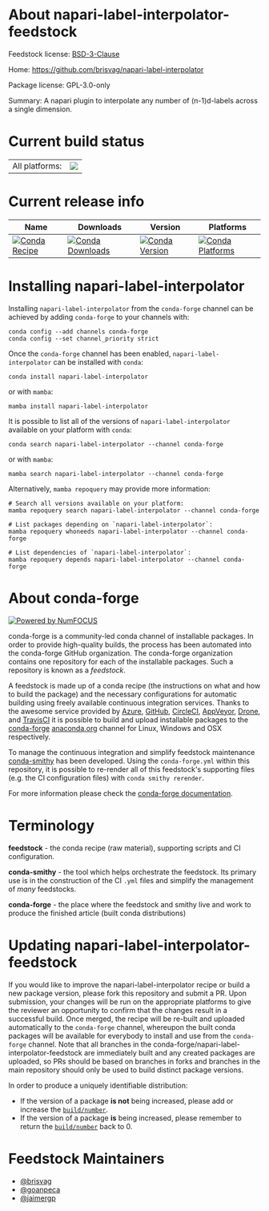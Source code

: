 About napari-label-interpolator-feedstock
=========================================

Feedstock license: [BSD-3-Clause](https://github.com/conda-forge/napari-label-interpolator-feedstock/blob/main/LICENSE.txt)

Home: https://github.com/brisvag/napari-label-interpolator

Package license: GPL-3.0-only

Summary: A napari plugin to interpolate any number of (n-1)d-labels across a single dimension.

Current build status
====================


<table><tr><td>All platforms:</td>
    <td>
      <a href="https://dev.azure.com/conda-forge/feedstock-builds/_build/latest?definitionId=18980&branchName=main">
        <img src="https://dev.azure.com/conda-forge/feedstock-builds/_apis/build/status/napari-label-interpolator-feedstock?branchName=main">
      </a>
    </td>
  </tr>
</table>

Current release info
====================

| Name | Downloads | Version | Platforms |
| --- | --- | --- | --- |
| [![Conda Recipe](https://img.shields.io/badge/recipe-napari--label--interpolator-green.svg)](https://anaconda.org/conda-forge/napari-label-interpolator) | [![Conda Downloads](https://img.shields.io/conda/dn/conda-forge/napari-label-interpolator.svg)](https://anaconda.org/conda-forge/napari-label-interpolator) | [![Conda Version](https://img.shields.io/conda/vn/conda-forge/napari-label-interpolator.svg)](https://anaconda.org/conda-forge/napari-label-interpolator) | [![Conda Platforms](https://img.shields.io/conda/pn/conda-forge/napari-label-interpolator.svg)](https://anaconda.org/conda-forge/napari-label-interpolator) |

Installing napari-label-interpolator
====================================

Installing `napari-label-interpolator` from the `conda-forge` channel can be achieved by adding `conda-forge` to your channels with:

```
conda config --add channels conda-forge
conda config --set channel_priority strict
```

Once the `conda-forge` channel has been enabled, `napari-label-interpolator` can be installed with `conda`:

```
conda install napari-label-interpolator
```

or with `mamba`:

```
mamba install napari-label-interpolator
```

It is possible to list all of the versions of `napari-label-interpolator` available on your platform with `conda`:

```
conda search napari-label-interpolator --channel conda-forge
```

or with `mamba`:

```
mamba search napari-label-interpolator --channel conda-forge
```

Alternatively, `mamba repoquery` may provide more information:

```
# Search all versions available on your platform:
mamba repoquery search napari-label-interpolator --channel conda-forge

# List packages depending on `napari-label-interpolator`:
mamba repoquery whoneeds napari-label-interpolator --channel conda-forge

# List dependencies of `napari-label-interpolator`:
mamba repoquery depends napari-label-interpolator --channel conda-forge
```


About conda-forge
=================

[![Powered by
NumFOCUS](https://img.shields.io/badge/powered%20by-NumFOCUS-orange.svg?style=flat&colorA=E1523D&colorB=007D8A)](https://numfocus.org)

conda-forge is a community-led conda channel of installable packages.
In order to provide high-quality builds, the process has been automated into the
conda-forge GitHub organization. The conda-forge organization contains one repository
for each of the installable packages. Such a repository is known as a *feedstock*.

A feedstock is made up of a conda recipe (the instructions on what and how to build
the package) and the necessary configurations for automatic building using freely
available continuous integration services. Thanks to the awesome service provided by
[Azure](https://azure.microsoft.com/en-us/services/devops/), [GitHub](https://github.com/),
[CircleCI](https://circleci.com/), [AppVeyor](https://www.appveyor.com/),
[Drone](https://cloud.drone.io/welcome), and [TravisCI](https://travis-ci.com/)
it is possible to build and upload installable packages to the
[conda-forge](https://anaconda.org/conda-forge) [anaconda.org](https://anaconda.org/)
channel for Linux, Windows and OSX respectively.

To manage the continuous integration and simplify feedstock maintenance
[conda-smithy](https://github.com/conda-forge/conda-smithy) has been developed.
Using the ``conda-forge.yml`` within this repository, it is possible to re-render all of
this feedstock's supporting files (e.g. the CI configuration files) with ``conda smithy rerender``.

For more information please check the [conda-forge documentation](https://conda-forge.org/docs/).

Terminology
===========

**feedstock** - the conda recipe (raw material), supporting scripts and CI configuration.

**conda-smithy** - the tool which helps orchestrate the feedstock.
                   Its primary use is in the construction of the CI ``.yml`` files
                   and simplify the management of *many* feedstocks.

**conda-forge** - the place where the feedstock and smithy live and work to
                  produce the finished article (built conda distributions)


Updating napari-label-interpolator-feedstock
============================================

If you would like to improve the napari-label-interpolator recipe or build a new
package version, please fork this repository and submit a PR. Upon submission,
your changes will be run on the appropriate platforms to give the reviewer an
opportunity to confirm that the changes result in a successful build. Once
merged, the recipe will be re-built and uploaded automatically to the
`conda-forge` channel, whereupon the built conda packages will be available for
everybody to install and use from the `conda-forge` channel.
Note that all branches in the conda-forge/napari-label-interpolator-feedstock are
immediately built and any created packages are uploaded, so PRs should be based
on branches in forks and branches in the main repository should only be used to
build distinct package versions.

In order to produce a uniquely identifiable distribution:
 * If the version of a package **is not** being increased, please add or increase
   the [``build/number``](https://docs.conda.io/projects/conda-build/en/latest/resources/define-metadata.html#build-number-and-string).
 * If the version of a package **is** being increased, please remember to return
   the [``build/number``](https://docs.conda.io/projects/conda-build/en/latest/resources/define-metadata.html#build-number-and-string)
   back to 0.

Feedstock Maintainers
=====================

* [@brisvag](https://github.com/brisvag/)
* [@goanpeca](https://github.com/goanpeca/)
* [@jaimergp](https://github.com/jaimergp/)

